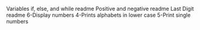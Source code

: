Variables if, else, and while readme
Positive and negative readme
Last Digit readme
6-Display numbers
4-Prints alphabets in lower case
5-Print single numbers
